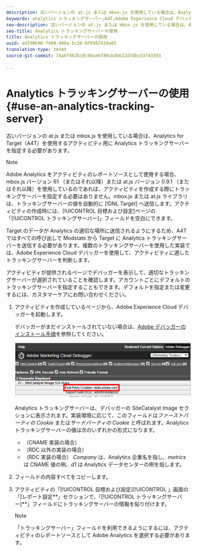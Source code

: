 ```yaml
---
description: 古いバージョンの at.js または mbox.js を使用している場合は、Analytics for Target（A4T）を使用するアクティビティ用に Analytics トラッキングサーバーを指定する必要があります。
keywords: analytics トラッキングサーバー;A4T;Adobe Experience Cloud デバッガー;レポートソース
seo-description: 古いバージョンの at.js または mbox.js を使用している場合は、Analytics for Target（A4T）を使用するアクティビティ用に Analytics トラッキングサーバーを指定する必要があります。
seo-title: Analytics トラッキングサーバーの使用
title: Analytics トラッキングサーバーの使用
uuid: ad700b90-f409-496a-bc26-0f0367410a85
translation-type: tm+mt
source-git-commit: 74a6f402bc0c9dae6f89cbdb632d7dbc53743593

---
```



# Analytics トラッキングサーバーの使用{#use-an-analytics-tracking-server}

古いバージョンの at.js または mbox.js を使用している場合は、Analytics for Target（A4T）を使用するアクティビティ用に Analytics トラッキングサーバーを指定する必要があります。

>[!NOTE]
>
>Adobe Analytics をアクティビティのレポートソースとして使用する場合、 mbox.js バージョン 61 （またはそれ以降）または at.js バージョン 0.9.1 （またはそれ以降）を使用しているのであれば、アクティビティを作成する際にトラッキングサーバーを指定する必要はありません。mbox.js または at.js ライブラリは、トラッキングサーバーの値を自動的に [!DNL Target] へ送信します。アクティビティの作成時には、[!UICONTROL 目標および設定]ページの「[!UICONTROL トラッキングサーバー]」フィールドを空白にできます。

Target のデータが Analytics の適切な場所に送信されるようにするため、A4T ではすべての呼び出しで Modstats から Target に Analytics トラッキングサーバーを送信する必要があります。複数のトラッキングサーバーを使用した実装では、Adobe Experience Cloud デバッガーを使用して、アクティビティに適したトラッキングサーバーを判断します。

アクティビティが提供されるページでデバッガーを表示して、適切なトラッキングサーバーが選択されていることを確認します。アカウントごとにデフォルトのトラッキングサーバーを指定することもできます。デフォルトを指定または変更するには、カスタマーケアにお問い合わせください。

1. アクティビティを作成しているページから、Adobe Experience Cloud デバッガーを起動します。

   デバッガーがまだインストールされていない場合は、[Adobe デバッガーのインストール手順](https://marketing.adobe.com/resources/help/en_US/sc/implement/debugger_install.html)を参照してください。

   ![](assets/Screen_DebuggerTrackServ.png)

   Analytics トラッキングサーバーは、デバッガーの SiteCatalyst Image セクションに表示されます。実装環境に応じて、このフィールドは*ファーストパーティの Cookie* または*サードパーティの Cookie* と呼ばれます。Analytics トラッキングサーバーの値は次のいずれかの形式になります。

   * （CNAME 実装の場合）
   * （RDC 以外の実装の場合）
   * （RDC 実装の場合）
   *Company* は、Analytics 企業名を指し、*metrics* は CNAME 値の例、*d1* は Analytics データセンターの例を指します。
1. フィールドの内容すべてをコピーします。
1. アクティビティの「[!UICONTROL 目標および設定][!UICONTROL 」画面の「]レポート設定**」セクションで、「[!UICONTROL トラッキングサーバー]**」フィールドにトラッキングサーバーの情報を貼り付けます。

   >[!NOTE]
   >
   >「トラッキングサーバー」フィールドを利用できるようにするには、アクティビティのレポートソースとして Adobe Analytics を選択する必要があります。

